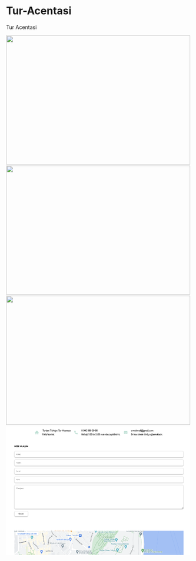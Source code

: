 # Tur-Acentasi
Tur Acentasi

<img src="images/1.png" width="500" height="350"> <img src="images/2.png" width="500" height="350"> 
<img src="images/3.png" width="500" height="350"> <img src="images/4.png" width="500" height="350"> 
